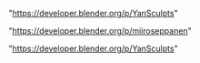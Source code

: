 "https://developer.blender.org/p/YanSculpts"

 
"https://developer.blender.org/p/miiroseppanen"


"https://developer.blender.org/p/YanSculpts"


 

